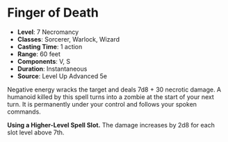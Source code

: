# Finger of Death

- **Level**: 7 Necromancy
- **Classes**: Sorcerer, Warlock, Wizard
- **Casting Time**: 1 action
- **Range**: 60 feet
- **Components**: V, S
- **Duration**: Instantaneous
- **Source**: Level Up Advanced 5e

Negative energy wracks the target and deals 7d8 + 30 necrotic damage. A humanoid killed by this spell turns into a zombie at the start of your next turn. It is permanently under your control and follows your spoken commands.

**Using a Higher-Level Spell Slot.** The damage increases by 2d8 for each slot level above 7th.
